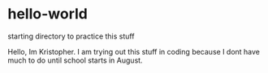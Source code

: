 # hello-world
starting directory to practice this stuff

Hello, Im Kristopher.  I am trying out this stuff in coding because I dont have much to do until school starts in August.
